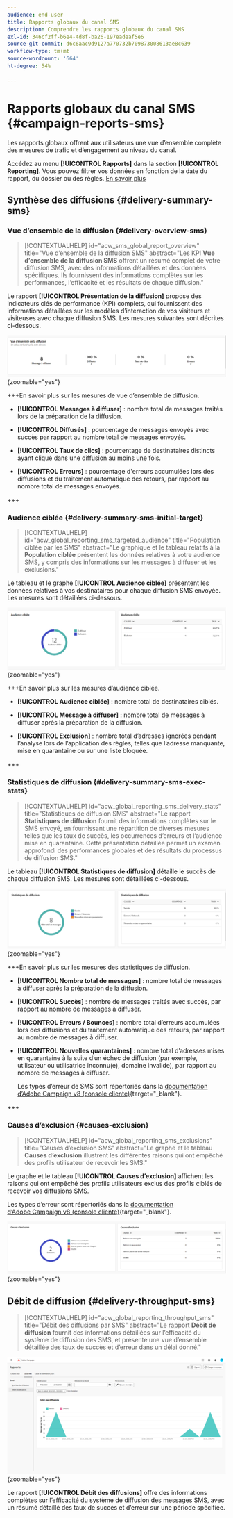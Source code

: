 ```yaml
---
audience: end-user
title: Rapports globaux du canal SMS
description: Comprendre les rapports globaux du canal SMS
exl-id: 346cf2ff-b6e4-4d8f-ba26-197eadeaf5e6
source-git-commit: d6c6aac9d9127a770732b709873008613ae8c639
workflow-type: tm+mt
source-wordcount: '664'
ht-degree: 54%

---
```


# Rapports globaux du canal SMS {#campaign-reports-sms}

Les rapports globaux offrent aux utilisateurs une vue d’ensemble complète des mesures de trafic et d’engagement au niveau du canal.

Accédez au menu **[!UICONTROL Rapports]** dans la section **[!UICONTROL Reporting]**. Vous pouvez filtrer vos données en fonction de la date du rapport, du dossier ou des règles. [En savoir plus](global-reports.md)

## Synthèse des diffusions {#delivery-summary-sms}

### Vue d’ensemble de la diffusion {#delivery-overview-sms}

>[!CONTEXTUALHELP]
>id="acw_sms_global_report_overview"
>title="Vue d’ensemble de la diffusion SMS"
>abstract="Les KPI **Vue d’ensemble de la diffusion SMS** offrent un résumé complet de votre diffusion SMS, avec des informations détaillées et des données spécifiques. Ils fournissent des informations complètes sur les performances, l’efficacité et les résultats de chaque diffusion."

Le rapport **[!UICONTROL Présentation de la diffusion]** propose des indicateurs clés de performance (KPI) complets, qui fournissent des informations détaillées sur les modèles d’interaction de vos visiteurs et visiteuses avec chaque diffusion SMS. Les mesures suivantes sont décrites ci-dessous.

![Capture d’écran du rapport Présentation de la diffusion , présentant les indicateurs clés de performance pour la diffusion par SMS.](assets/global_report_sms_delivery_overview.png){zoomable="yes"}

+++En savoir plus sur les mesures de vue d’ensemble de diffusion.

* **[!UICONTROL Messages à diffuser]** : nombre total de messages traités lors de la préparation de la diffusion.

* **[!UICONTROL Diffusés]** : pourcentage de messages envoyés avec succès par rapport au nombre total de messages envoyés.

* **[!UICONTROL Taux de clics]** : pourcentage de destinataires distincts ayant cliqué dans une diffusion au moins une fois.

* **[!UICONTROL Erreurs]** : pourcentage d&#39;erreurs accumulées lors des diffusions et du traitement automatique des retours, par rapport au nombre total de messages envoyés.

+++

### Audience ciblée {#delivery-summary-sms-initial-target}

>[!CONTEXTUALHELP]
>id="acw_global_reporting_sms_targeted_audience"
>title="Population ciblée par les SMS"
>abstract="Le graphique et le tableau relatifs à la **Population ciblée** présentent les données relatives à votre audience SMS, y compris des informations sur les messages à diffuser et les exclusions."

Le tableau et le graphe **[!UICONTROL Audience ciblée]** présentent les données relatives à vos destinataires pour chaque diffusion SMS envoyée. Les mesures sont détaillées ci-dessous.

![Capture d’écran du rapport Audience ciblée, présentant les données sur les destinataires et les exclusions pour les diffusions SMS.](assets/global_report_sms_targeted_audience.png){zoomable="yes"}

+++En savoir plus sur les mesures d’audience ciblée.

* **[!UICONTROL Audience ciblée]** : nombre total de destinataires ciblés.

* **[!UICONTROL Message à diffuser]** : nombre total de messages à diffuser après la préparation de la diffusion.

* **[!UICONTROL Exclusion]** : nombre total d’adresses ignorées pendant l’analyse lors de l’application des règles, telles que l’adresse manquante, mise en quarantaine ou sur une liste bloquée.

+++

### Statistiques de diffusion {#delivery-summary-sms-exec-stats}

>[!CONTEXTUALHELP]
>id="acw_global_reporting_sms_delivery_stats"
>title="Statistiques de diffusion SMS"
>abstract="Le rapport **Statistiques de diffusion** fournit des informations complètes sur le SMS envoyé, en fournissant une répartition de diverses mesures telles que les taux de succès, les occurrences d’erreurs et l’audience mise en quarantaine. Cette présentation détaillée permet un examen approfondi des performances globales et des résultats du processus de diffusion SMS."

Le tableau **[!UICONTROL Statistiques de diffusion]** détaille le succès de chaque diffusion SMS. Les mesures sont détaillées ci-dessous.

![Capture d’écran du rapport Statistiques de diffusion, présentant les taux de succès, les erreurs et les quarantaines des diffusions SMS.](assets/global_report_sms_delivery_statistics.png){zoomable="yes"}

+++En savoir plus sur les mesures des statistiques de diffusion.

* **[!UICONTROL Nombre total de messages]** : nombre total de messages à diffuser après la préparation de la diffusion.

* **[!UICONTROL Succès]** : nombre de messages traités avec succès, par rapport au nombre de messages à diffuser.

* **[!UICONTROL Erreurs / Bounces]** : nombre total d’erreurs accumulées lors des diffusions et du traitement automatique des retours, par rapport au nombre de messages à diffuser.

* **[!UICONTROL Nouvelles quarantaines]** : nombre total d’adresses mises en quarantaine à la suite d’un échec de diffusion (par exemple, utilisateur ou utilisatrice inconnu(e), domaine invalide), par rapport au nombre de messages à diffuser.

  Les types d’erreur de SMS sont répertoriés dans la [documentation d’Adobe Campaign v8 (console cliente)](https://experienceleague.adobe.com/docs/campaign/campaign-v8/send/failures/delivery-failures.html?lang=fr#sms-quarantines){target="_blank"}.

+++

### Causes d’exclusion {#causes-exclusion}

>[!CONTEXTUALHELP]
>id="acw_global_reporting_sms_exclusions"
>title="Causes d’exclusion SMS"
>abstract="Le graphe et le tableau **Causes d’exclusion** illustrent les différentes raisons qui ont empêché des profils utilisateur de recevoir les SMS."

Le graphe et le tableau **[!UICONTROL Causes d’exclusion]** affichent les raisons qui ont empêché des profils utilisateurs exclus des profils ciblés de recevoir vos diffusions SMS.

Les types d’erreur sont répertoriés dans la [documentation d’Adobe Campaign v8 (console cliente)](https://experienceleague.adobe.com/docs/campaign/campaign-v8/send/failures/delivery-failures.html?lang=fr#email-error-types){target="_blank"}.

![Capture d’écran du rapport Causes d’exclusion, présentant les raisons des exclusions de diffusion SMS.](assets/global_report_sms_causes_exclusion.png){zoomable="yes"}

## Débit de diffusion {#delivery-throughput-sms}

>[!CONTEXTUALHELP]
>id="acw_global_reporting_throughput_sms"
>title="Débit des diffusions par SMS"
>abstract="Le rapport **Débit de diffusion** fournit des informations détaillées sur l’efficacité du système de diffusion des SMS, et présente une vue d’ensemble détaillée des taux de succès et d’erreur dans un délai donné."

![Capture d’écran du rapport Débit des diffusions, affichant les taux de succès et d’erreur pour les diffusions SMS au fil du temps.](assets/global_report_sms_delivery_throughput.png){zoomable="yes"}

Le rapport **[!UICONTROL Débit des diffusions]** offre des informations complètes sur l’efficacité du système de diffusion des messages SMS, avec un résumé détaillé des taux de succès et d’erreur sur une période spécifiée.